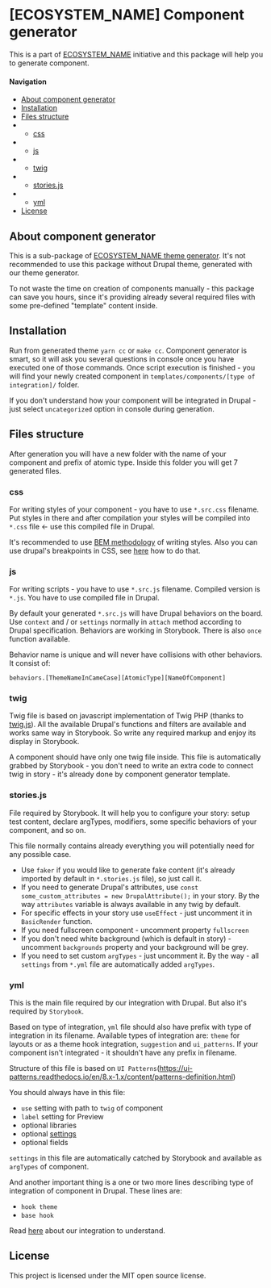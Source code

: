 # [ECOSYSTEM_NAME] Component generator

This is a part of [ECOSYSTEM_NAME](some_link) initiative and this package will help you to generate component.

#### Navigation
- [About component generator](#about-component-generator)
- [Installation](#installation)
- [Files structure](#files-structure)
- - [css](#css)
- - [js](#js)
- - [twig](#twig)
- - [stories.js](#stories.js)
- - [yml](#yml)
- [License](#license)

## About component generator

This is a sub-package of [ECOSYSTEM_NAME theme generator](https://www.npmjs.com/package/@skilld/kaizer-theme-generator). It's not
recommended to use this package without Drupal theme, generated with our theme generator.

To not waste the time on creation of components manually - this package can save you hours, since it's providing already several
required files with some pre-defined "template" content inside.

## Installation

Run from generated theme `yarn cc` or `make cc`. Component generator is smart, so it will ask you several questions in console
once you have executed one of those commands. Once script execution is finished - you will find your newly created component in
`templates/components/[type of integration]/` folder.

If you don't understand how your component will be integrated in Drupal - just select `uncategorized` option in console during
generation.

## Files structure

After generation you will have a new folder with the name of your component and prefix of atomic type. Inside this folder you will
get 7 generated files.

### css

For writing styles of your component - you have to use `*.src.css` filename. Put styles in there and after compilation your styles
will be compiled into `*.css` file <- use this compiled file in Drupal.

It's recommended to use [BEM methodology](https://getbem.com/naming/) of writing styles. Also you can use drupal's breakpoints in CSS,
see [here](https://www.npmjs.com/package/@skilld/kaizer-theme-generator#drupals-breakpoints-in-css-and-js) how to do that.

### js

For writing scripts - you have to use `*.src.js` filename. Compiled version is `*.js`. You have to use compiled file in Drupal.

By default your generated `*.src.js` will have Drupal behaviors on the board. Use `context` and / or `settings` normally in `attach` method
according to Drupal specification. Behaviors are working in Storybook. There is also `once` function available.

Behavior name is unique and will never have collisions with other behaviors. It consist of:

`behaviors.[ThemeNameInCameCase][AtomicType][NameOfComponent]`

### twig

Twig file is based on javascript implementation of Twig PHP (thanks to [twig.js](https://www.npmjs.com/package/twig)).
All the available Drupal's functions and filters are available and works same way in Storybook. So write 
any required markup and enjoy its display in Storybook.

A component should have only one twig file inside. This file is automatically grabbed by Storybook - you don't need to write
an extra code to connect twig in story - it's already done by component generator template.

### stories.js

File required by Storybook. It will help you to configure your story: setup test content, declare argTypes, modifiers,
some specific behaviors of your component, and so on.

This file normally contains already everything you will potentially need for any possible case.

- Use `faker` if you would like to generate fake content (it's already imported by default in `*.stories.js` file), so just call it.
- If you need to generate Drupal's attributes, use `const some_custom_attributes = new DrupalAttribute();` in your story. By the way
`attributes` variable is always available in any twig by default.
- For specific effects in your story use `useEffect` - just uncomment it in `BasicRender` function.
- If you need fullscreen component - uncomment property `fullscreen`
- If you don't need white background (which is default in story) - uncomment `backgrounds` property and your background will be grey.
- If you need to set custom `argTypes` - just uncomment it. By the way - all `settings` from `*.yml` file are automatically
added `argTypes`.
 
### yml

This is the main file required by our integration with Drupal. But also it's required by `Storybook`.

Based on type of integration, `yml` file should also have prefix with type of integration in its filename. Available types of integration are: `theme` for layouts or as a theme hook integration, 
`suggestion` and `ui_patterns`. If your component isn't integrated - it shouldn't have any prefix in filename.

Structure of this file is based on `UI Patterns`(https://ui-patterns.readthedocs.io/en/8.x-1.x/content/patterns-definition.html)

You should always have in this file:
- `use` setting with path to `twig` of component
- `label` setting for Preview
- optional libraries
- optional [settings](https://www.drupal.org/project/ui_patterns_settings)
- optional fields

`settings` in this file are automatically catched by Storybook and available as `argTypes` of component.

And another important thing is a one or two more lines describing type of integration of component in Drupal. These lines are:
- `hook theme`
- `base hook`

Read [here](some_link) about our integration to understand.

## License

This project is licensed under the MIT open source license.
